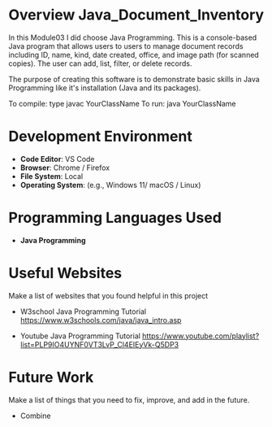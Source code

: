 # Overview Java_Document_Inventory

In this Module03 I did choose Java Programming. This is a console-based Java program that allows users to users to manage document records including ID, name, kind, date created, office, and image path (for scanned copies). The user can add, list, filter, or delete records.

The purpose of creating this software is to demonstrate basic skills in Java Programming like it's installation (Java and its packages).

To compile: type javac YourClassName
To run: java YourClassName

# Development Environment

- **Code Editor**: VS Code
- **Browser**: Chrome / Firefox
- **File System**: Local
- **Operating System**: (e.g., Windows 11/ macOS / Linux)

# Programming Languages Used

- **Java Programming**

# Useful Websites

Make a list of websites that you found helpful in this project

* W3school Java Programming Tutorial https://www.w3schools.com/java/java_intro.asp

* Youtube Java Programming Tutorial https://www.youtube.com/playlist?list=PLP9IO4UYNF0VT3LvP_Cl4EIEyVk-Q5DP3 

# Future Work

Make a list of things that you need to fix, improve, and add in the future.
- Combine 
